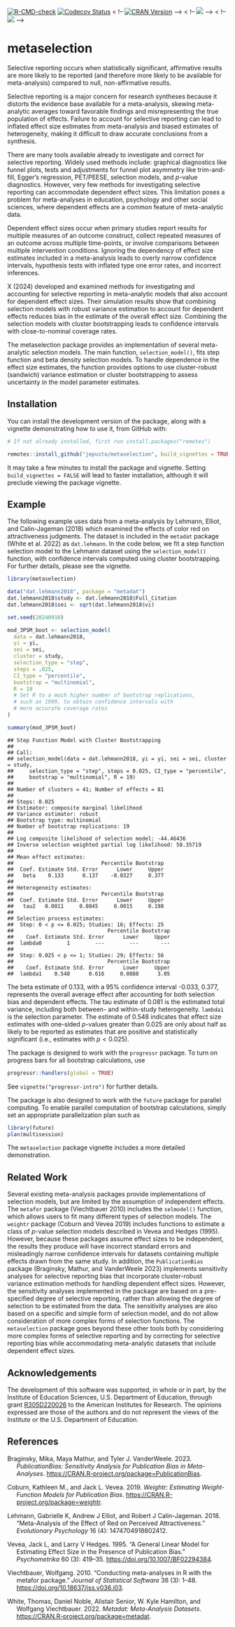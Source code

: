
<!-- badges: start -->

[![R-CMD-check](https://github.com/jepusto/metaselection/actions/workflows/R-CMD-check.yaml/badge.svg)](https://github.com/jepusto/metaselection/actions/workflows/R-CMD-check.yaml)
[![Codecov
Status](https://codecov.io/gh/jepusto/metaselection/graph/badge.svg?token=8T7IUFT1QV)](https://codecov.io/gh/jepusto/metaselection)
\< !– [![CRAN
Version](http://www.r-pkg.org/badges/version/metaselection)](https://CRAN.R-project.org/package=metaselection)
–\> \< !–
[![](http://cranlogs.r-pkg.org/badges/grand-total/metaselection)](https://CRAN.R-project.org/package=metaselection)
–\> \< !–
[![](http://cranlogs.r-pkg.org/badges/last-month/metaselection)](https://CRAN.R-project.org/package=metaselection)
–\>

<!-- badges: end -->

# metaselection

Selective reporting occurs when statistically significant, affirmative
results are more likely to be reported (and therefore more likely to be
available for meta-analysis) compared to null, non-affirmative results.
<!-- This can take place at the study level, with entire studies left unpublished, or at the effect size level, with only positive effects reported and those with negative or non-affirming effects omitted from the publication. -->
Selective reporting is a major concern for research syntheses because it
distorts the evidence base available for a meta-analysis, skewing
meta-analytic averages toward favorable findings and misrepresenting the
true population of effects. Failure to account for selective reporting
can lead to inflated effect size estimates from meta-analysis and biased
estimates of heterogeneity, making it difficult to draw accurate
conclusions from a synthesis.

There are many tools available already to investigate and correct for
selective reporting. Widely used methods include: graphical diagnostics
like funnel plots, tests and adjustments for funnel plot asymmetry like
trim-and-fill, Egger’s regression, PET/PEESE, selection models, and
$p$-value diagnostics. However, very few methods for investigating
selective reporting can accommodate dependent effect sizes. This
limitation poses a problem for meta-analyses in education, psychology
and other social sciences, where dependent effects are a common feature
of meta-analytic data.

Dependent effect sizes occur when primary studies report results for
multiple measures of an outcome construct, collect repeated measures of
an outcome across multiple time-points, or involve comparisons between
multiple intervention conditions. Ignoring the dependency of effect size
estimates included in a meta-analysis leads to overly narrow confidence
intervals, hypothesis tests with inflated type one error rates, and
incorrect inferences.
<!-- Numerous methods have been developed to account for effect size dependencies, and some of these have been combined with a few of the available techniques for investigating selective reporting. -->
<!-- However, these combined methods are currently limited to techniques based on regression adjustment or sensitivity analyses based on simple forms of selection. -->
X (2024) developed and examined methods for investigating and accounting
for selective reporting in meta-analytic models that also account for
dependent effect sizes. Their simulation results show that combining
selection models with robust variance estimation to account for
dependent effects reduces bias in the estimate of the overall effect
size. Combining the selection models with cluster bootstrapping leads to
confidence intervals with close-to-nominal coverage rates.

The metaselection package provides an implementation of several
meta-analytic selection models. The main function, `selection_model()`,
fits step function and beta density selection models. To handle
dependence in the effect size estimates, the function provides options
to use cluster-robust (sandwich) variance estimation or cluster
bootstrapping to assess uncertainty in the model parameter estimates.

## Installation

You can install the development version of the package, along with a
vignette demonstrating how to use it, from GitHub with:

``` r
# If not already installed, first run install.packages("remotes")

remotes::install_github("jepusto/metaselection", build_vignettes = TRUE)
```

It may take a few minutes to install the package and vignette. Setting
`build_vignettes = FALSE` will lead to faster installation, although it
will preclude viewing the package vignette.

## Example

The following example uses data from a meta-analysis by Lehmann, Elliot,
and Calin-Jageman (2018) which examined the effects of color red on
attractiveness judgments. The dataset is included in the `metadat`
package (White et al. 2022) as `dat.lehmann`. In the code below, we fit
a step function selection model to the Lehmann dataset using the
`selection_model()` function, with confidence intervals computed using
cluster bootstrapping. For further details, please see the vignette.

``` r
library(metaselection)

data("dat.lehmann2018", package = "metadat")
dat.lehmann2018$study <- dat.lehmann2018$Full_Citation
dat.lehmann2018$sei <- sqrt(dat.lehmann2018$vi)

set.seed(20240910)

mod_3PSM_boot <- selection_model(
  data = dat.lehmann2018, 
  yi = yi,
  sei = sei,
  cluster = study,
  selection_type = "step",
  steps = .025,
  CI_type = "percentile",
  bootstrap = "multinomial",
  R = 19
  # Set R to a much higher number of bootstrap replications, 
  # such as 1999, to obtain confidence intervals with 
  # more accurate coverage rates
)

summary(mod_3PSM_boot)
```

    ## Step Function Model with Cluster Bootstrapping 
    ##  
    ## Call: 
    ## selection_model(data = dat.lehmann2018, yi = yi, sei = sei, cluster = study, 
    ##     selection_type = "step", steps = 0.025, CI_type = "percentile", 
    ##     bootstrap = "multinomial", R = 19)
    ## 
    ## Number of clusters = 41; Number of effects = 81
    ## 
    ## Steps: 0.025 
    ## Estimator: composite marginal likelihood 
    ## Variance estimator: robust 
    ## Bootstrap type: multinomial 
    ## Number of bootstrap replications: 19 
    ## 
    ## Log composite likelihood of selection model: -44.46436
    ## Inverse selection weighted partial log likelihood: 58.35719 
    ## 
    ## Mean effect estimates:                                               
    ##                            Percentile Bootstrap
    ##  Coef. Estimate Std. Error      Lower     Upper
    ##   beta    0.133      0.137    -0.0327     0.377
    ## 
    ## Heterogeneity estimates:                                               
    ##                            Percentile Bootstrap
    ##  Coef. Estimate Std. Error      Lower     Upper
    ##   tau2   0.0811     0.0845     0.0015     0.198
    ## 
    ## Selection process estimates:
    ##  Step: 0 < p <= 0.025; Studies: 16; Effects: 25                                                 
    ##                              Percentile Bootstrap
    ##    Coef. Estimate Std. Error      Lower     Upper
    ##  lambda0        1        ---        ---       ---
    ## 
    ##  Step: 0.025 < p <= 1; Studies: 29; Effects: 56                                                 
    ##                              Percentile Bootstrap
    ##    Coef. Estimate Std. Error      Lower     Upper
    ##  lambda1    0.548      0.616     0.0888      3.05

The beta estimate of 0.133, with a 95% confidence interval -0.033,
0.377, represents the overall average effect after accounting for both
selection bias and dependent effects. The tau estimate of 0.081 is the
estimated total variance, including both between- and within-study
heterogeneity. `lambda1` is the selection parameter. The estimate of
0.548 indicates that effect size estimates with one-sided $p$-values
greater than 0.025 are only about half as likely to be reported as
estimates that are positive and statistically significant (i.e.,
estimates with $p < 0.025$).

The package is designed to work with the `progressr` package. To turn on
progress bars for all bootstrap calculations, use

``` r
progressr::handlers(global = TRUE)
```

See `vignette("progressr-intro")` for further details.

The package is also designed to work with the `future` package for
parallel computing. To enable parallel computation of bootstrap
calculations, simply set an appropriate parallelization plan such as

``` r
library(future)
plan(multisession)
```

The `metaselection` package vignette includes a more detailed
demonstration.

## Related Work

Several existing meta-analysis packages provide implementations of
selection models, but are limited by the assumption of independent
effects. The `metafor` package (Viechtbauer 2010) includes the
`selmodel()` function, which allows users to fit many different types of
selection models. The `weightr` package (Coburn and Vevea 2019) includes
functions to estimate a class of $p$-value selection models described in
Vevea and Hedges (1995). However, because these packages assume effect
sizes to be independent, the results they produce will have incorrect
standard errors and misleadingly narrow confidence intervals for
datasets containing multiple effects drawn from the same study. In
addition, the `PublicationBias` package (Braginsky, Mathur, and
VanderWeele 2023) implements sensitivity analyses for selective
reporting bias that incorporate cluster-robust variance estimation
methods for handling dependent effect sizes. However, the sensitivity
analyses implemented in the package are based on a pre-specified degree
of selective reporting, rather than allowing the degree of selection to
be estimated from the data. The sensitivity analyses are also based on a
specific and simple form of selection model, and do not allow
consideration of more complex forms of selection functions. The
`metaselection` package goes beyond these other tools both by
considering more complex forms of selective reporting and by correcting
for selective reporting bias while accommodating meta-analytic datasets
that include dependent effect sizes.

## Acknowledgements

The development of this software was supported, in whole or in part, by
the Institute of Education Sciences, U.S. Department of Education,
through grant
[R305D220026](https://ies.ed.gov/funding/grantsearch/details.asp?ID=5730)
to the American Institutes for Research. The opinions expressed are
those of the authors and do not represent the views of the Institute or
the U.S. Department of Education.

## References

<div id="refs" class="references csl-bib-body hanging-indent">

<div id="ref-PublicationBias" class="csl-entry">

Braginsky, Mika, Maya Mathur, and Tyler J. VanderWeele. 2023.
*PublicationBias: Sensitivity Analysis for Publication Bias in
Meta-Analyses*. <https://CRAN.R-project.org/package=PublicationBias>.

</div>

<div id="ref-weightr" class="csl-entry">

Coburn, Kathleen M., and Jack L. Vevea. 2019. *Weightr: Estimating
Weight-Function Models for Publication Bias*.
<https://CRAN.R-project.org/package=weightr>.

</div>

<div id="ref-lehmann2018meta" class="csl-entry">

Lehmann, Gabrielle K, Andrew J Elliot, and Robert J Calin-Jageman. 2018.
“Meta-Analysis of the Effect of Red on Perceived Attractiveness.”
*Evolutionary Psychology* 16 (4): 1474704918802412.

</div>

<div id="ref-vevea1995general" class="csl-entry">

Vevea, Jack L, and Larry V Hedges. 1995. “A General Linear Model for
Estimating Effect Size in the Presence of Publication Bias.”
*Psychometrika* 60 (3): 419–35. <https://doi.org/10.1007/BF02294384>.

</div>

<div id="ref-Viechtbauer2010conducting" class="csl-entry">

Viechtbauer, Wolfgang. 2010. “<span class="nocase">Conducting
meta-analyses in R with the metafor package</span>.” *Journal of
Statistical Software* 36 (3): 1–48.
<https://doi.org/10.18637/jss.v036.i03>.

</div>

<div id="ref-metadat" class="csl-entry">

White, Thomas, Daniel Noble, Alistair Senior, W. Kyle Hamilton, and
Wolfgang Viechtbauer. 2022. *Metadat: Meta-Analysis Datasets*.
<https://CRAN.R-project.org/package=metadat>.

</div>

</div>
